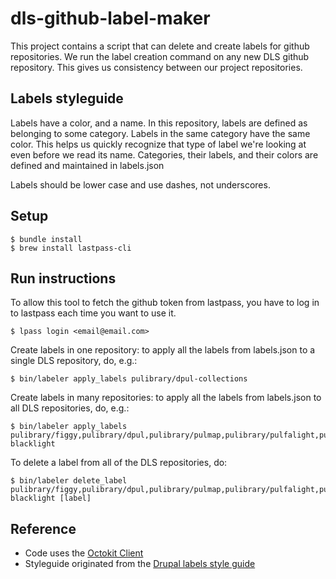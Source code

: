 # dls-github-label-maker

This project contains a script that can delete and create labels for github
repositories. We run the label creation command on any new DLS github
repository. This gives us consistency between our project repositories.

## Labels styleguide

Labels have a color, and a name. In this repository, labels are defined as
belonging to some category. Labels in the same category have the same color.
This helps us quickly recognize that type of label we're looking at even before
we read its name. Categories, their labels, and their colors are defined and
maintained in labels.json

Labels should be lower case and use dashes, not underscores.

## Setup

```
$ bundle install
$ brew install lastpass-cli
```

## Run instructions

To allow this tool to fetch the github token from lastpass, you have to log in
to lastpass each time you want to use it.

```
$ lpass login <email@email.com>
```

Create labels in one repository: to apply all the labels from labels.json to a single DLS repository, do, e.g.:

```
$ bin/labeler apply_labels pulibrary/dpul-collections
```

Create labels in many repositories: to apply all the labels from labels.json to all DLS repositories, do, e.g.:

```
$ bin/labeler apply_labels pulibrary/figgy,pulibrary/dpul,pulibrary/pulmap,pulibrary/pulfalight,pulibrary/lae-blacklight
```

To delete a label from all of the DLS repositories, do:

```
$ bin/labeler delete_label pulibrary/figgy,pulibrary/dpul,pulibrary/pulmap,pulibrary/pulfalight,pulibrary/lae-blacklight [label]
```

## Reference
* Code uses the [Octokit Client](https://octokit.github.io/octokit.rb/Octokit/Client/Labels.html)
* Styleguide originated from the [Drupal labels style guide](https://github.com/pulibrary/pul_library_drupal/wiki/Issues-Label-Style-Guide)

